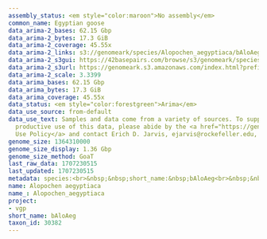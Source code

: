 ```yaml
---
assembly_status: <em style="color:maroon">No assembly</em>
common_name: Egyptian goose
data_arima-2_bases: 62.15 Gbp
data_arima-2_bytes: 17.3 GiB
data_arima-2_coverage: 45.55x
data_arima-2_links: s3://genomeark/species/Alopochen_aegyptiaca/bAloAeg2/genomic_data/arima/<br>
data_arima-2_s3gui: https://42basepairs.com/browse/s3/genomeark/species/Alopochen_aegyptiaca/bAloAeg2/genomic_data/arima/
data_arima-2_s3url: https://genomeark.s3.amazonaws.com/index.html?prefix=species/Alopochen_aegyptiaca/bAloAeg2/genomic_data/arima/
data_arima-2_scale: 3.3399
data_arima_bases: 62.15 Gbp
data_arima_bytes: 17.3 GiB
data_arima_coverage: 45.55x
data_status: <em style="color:forestgreen">Arima</em>
data_use_source: from-default
data_use_text: Samples and data come from a variety of sources. To support fair and
  productive use of this data, please abide by the <a href="https://genome10k.soe.ucsc.edu/data-use-policies/">Data
  Use Policy</a> and contact Erich D. Jarvis, ejarvis@rockefeller.edu, with any questions.
genome_size: 1364310000
genome_size_display: 1.36 Gbp
genome_size_method: GoaT
last_raw_data: 1707230515
last_updated: 1707230515
metadata: species:<br>&nbsp;&nbsp;short_name:&nbsp;bAloAeg<br>&nbsp;&nbsp;name:&nbsp;Alopochen&nbsp;aegyptiaca<br>&nbsp;&nbsp;taxon_id:&nbsp;30382<br>&nbsp;&nbsp;common_name:&nbsp;Egyptian&nbsp;goose<br>&nbsp;&nbsp;order:<br>&nbsp;&nbsp;&nbsp;&nbsp;name:&nbsp;Anseriformes<br>&nbsp;&nbsp;family:<br>&nbsp;&nbsp;&nbsp;&nbsp;name:&nbsp;Anatidae<br>&nbsp;&nbsp;individuals:<br>&nbsp;&nbsp;&nbsp;&nbsp;-&nbsp;short_name:&nbsp;bAloAeg2<br>&nbsp;&nbsp;&nbsp;&nbsp;&nbsp;&nbsp;biosample_id:&nbsp;SAMEA113398845<br>&nbsp;&nbsp;&nbsp;&nbsp;&nbsp;&nbsp;sex:&nbsp;female<br>&nbsp;&nbsp;genome_size:&nbsp;1364310000<br>&nbsp;&nbsp;genome_size_method:&nbsp;GoaT<br>&nbsp;&nbsp;project:&nbsp;[&nbsp;vgp&nbsp;]<br>
name: Alopochen aegyptiaca
name_: Alopochen_aegyptiaca
project:
- vgp
short_name: bAloAeg
taxon_id: 30382
---
```

